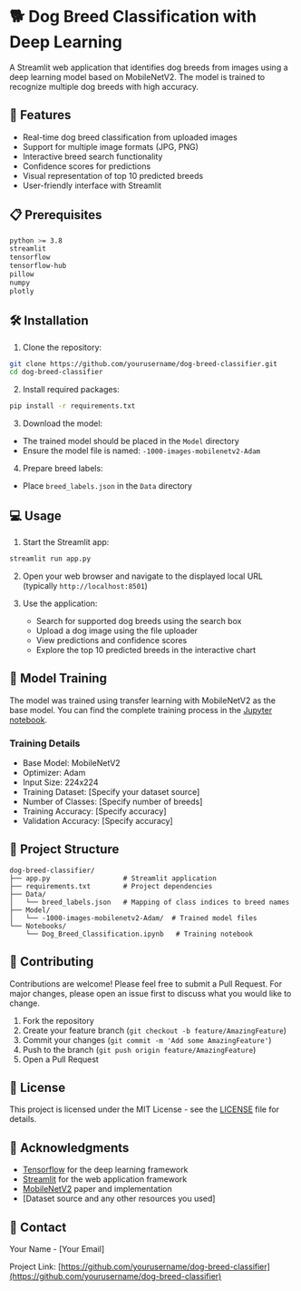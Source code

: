 # 🐕 Dog Breed Classification with Deep Learning

A Streamlit web application that identifies dog breeds from images using a deep learning model based on MobileNetV2. The model is trained to recognize multiple dog breeds with high accuracy.

## 🚀 Features

- Real-time dog breed classification from uploaded images
- Support for multiple image formats (JPG, PNG)
- Interactive breed search functionality
- Confidence scores for predictions
- Visual representation of top 10 predicted breeds
- User-friendly interface with Streamlit

## 📋 Prerequisites

```bash
python >= 3.8
streamlit
tensorflow
tensorflow-hub
pillow
numpy
plotly
```

## 🛠️ Installation

1. Clone the repository:
```bash
git clone https://github.com/yourusername/dog-breed-classifier.git
cd dog-breed-classifier
```

2. Install required packages:
```bash
pip install -r requirements.txt
```

3. Download the model:
- The trained model should be placed in the `Model` directory
- Ensure the model file is named: `-1000-images-mobilenetv2-Adam`

4. Prepare breed labels:
- Place `breed_labels.json` in the `Data` directory

## 💻 Usage

1. Start the Streamlit app:
```bash
streamlit run app.py
```

2. Open your web browser and navigate to the displayed local URL (typically `http://localhost:8501`)

3. Use the application:
   - Search for supported dog breeds using the search box
   - Upload a dog image using the file uploader
   - View predictions and confidence scores
   - Explore the top 10 predicted breeds in the interactive chart

## 🤖 Model Training

The model was trained using transfer learning with MobileNetV2 as the base model. You can find the complete training process in the [Jupyter notebook](Notebooks/Dog_Breed_Classification.ipynb).

### Training Details
- Base Model: MobileNetV2
- Optimizer: Adam
- Input Size: 224x224
- Training Dataset: [Specify your dataset source]
- Number of Classes: [Specify number of breeds]
- Training Accuracy: [Specify accuracy]
- Validation Accuracy: [Specify accuracy]

## 📁 Project Structure

```
dog-breed-classifier/
├── app.py                  # Streamlit application
├── requirements.txt        # Project dependencies
├── Data/
│   └── breed_labels.json   # Mapping of class indices to breed names
├── Model/
│   └── -1000-images-mobilenetv2-Adam/  # Trained model files
└── Notebooks/
    └── Dog_Breed_Classification.ipynb   # Training notebook
```

## 🤝 Contributing

Contributions are welcome! Please feel free to submit a Pull Request. For major changes, please open an issue first to discuss what you would like to change.

1. Fork the repository
2. Create your feature branch (`git checkout -b feature/AmazingFeature`)
3. Commit your changes (`git commit -m 'Add some AmazingFeature'`)
4. Push to the branch (`git push origin feature/AmazingFeature`)
5. Open a Pull Request

## 📄 License

This project is licensed under the MIT License - see the [LICENSE](LICENSE) file for details.

## 🙏 Acknowledgments

- [Tensorflow](https://www.tensorflow.org/) for the deep learning framework
- [Streamlit](https://streamlit.io/) for the web application framework
- [MobileNetV2](https://arxiv.org/abs/1801.04381) paper and implementation
- [Dataset source and any other resources you used]

## 📧 Contact

Your Name - [Your Email]

Project Link: [https://github.com/yourusername/dog-breed-classifier](https://github.com/yourusername/dog-breed-classifier)
